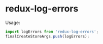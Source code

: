 redux-log-errors
===

Usage:

```js
import logErrors from 'redux-log-errors';
finalCreateStoreArgs.push(logErrors);
```